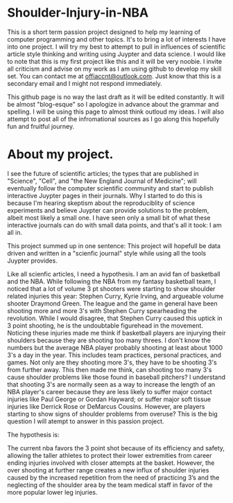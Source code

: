 # Shoulder-Injury-in-NBA
This is a short term passion project designed to help my learning of computer programming and other topics. It's to bring a lot of interests I have into one project. I will try my best to attempt to pull in influences of scientific article style thinking and writing using Juypter and data science. I would like to note that this is my first project like this and it will be very noobie. I invite all criticism and advise on my work as I am using github to develop my skill set. You can contact me at offiaccnt@outlook.com. Just know that this is a secondary email and I might not respond immediately.   


This github page is no way the last draft as it will be edited constantly. It will be almost "blog-esque" so I apologize in advance about the grammar and spelling. I will be using this page to almost think outloud my ideas. I will also attempt to post all of the infromational sources as I go along this hopefully fun and fruitful journey. 

# About my project.

I see the future of scientific articles; the types that are published in "Science", "Cell", and "the New England Journal of Medicine"; will eventually follow the computer scientific community and start to publish interactive Juypter pages in their journals. Why I started to do this is because I'm hearing skeptism about the reproduciblity of science experiments and believe Juypter can provide solutions to the problem, albeit most likely a small one. I have seen only a small bit of what these interactive journals can do with small data points, and that's all it took: I am all in. 

This project summed up in one sentence: This project will hopefull be data driven and written in a "scienfic journal" style while using all the tools Juypter provides.

Like all scienfic articles, I need a hypothesis. I am an avid fan of basketball and the NBA. While following the NBA from my fantasy basketball team, I noticed that a lot of volume 3 pt shooters were starting to show shoulder related injuries this year: Stephen Curry, Kyrie Irving, and argueable volume shooter Draymond Green. The league and the game in general have been shooting more and more 3's with Stephen Curry spearheading the revolution. While I would disagree, that Stephen Curry caused this uptick in 3 point shooting, he is the undoubtable figurehead in the movement. Noticing these injuries made me think if basketball players are injurying their shoulders because they are shooting too many threes. I don't know the numbers but the average NBA player probably shooting at least about 1000 3's a day in the year. This includes team practices, personal practices, and games. Not only are they shooting more 3's, they have to be shooting 3's from further away. This then made me think, can shooting too many 3's cause shoulder problems like those found in baseball pitchers? I understand that shooting 3's are normally seen as a way to increase the length of an NBA player's career because they are less likely to suffer major contact injuries like Paul George or Gordan Hayward; or suffer major soft tissue injuries like Derrick Rose or DeMarcus Cousins. However, are players starting to show signs of shoulder problems from overuse? This is the big question I will atempt to answer in this passion project. 

The hypothesis is:

The current nba favors the 3 point shot because of its efficiency and safety, allowing the taller athletes to protect their lower extremities from career ending injuries involved with closer attempts at the basket. However, the over shooting at further range creates a new influx of shoulder injuries caused by the increased repetition from the need of practicing 3’s and the neglecting of the shoulder area by the team medical staff in favor of the more popular lower leg injuries. 
